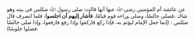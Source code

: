 عن عائشة أم المؤمنين رضي ﷲ عنها أنها قالت: صلى رسول ﷲ صللس في بيته وهو شاك ،فصلى جالسًا، وصلى وراءه قوم قيامًا، **فأشار إليهم أن اجلسوا**، فلما انصرف قال صللس : (إنما جعل الإمام ليؤتم به، فإذا ركع فاركعوا وإذا رفع فارفعوا، وإذا صلى جالسًا فصلوا جلوسًا).
